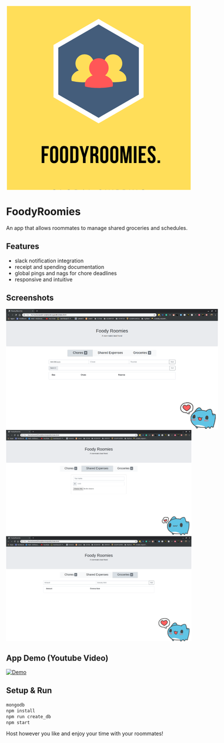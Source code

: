 <div style="text-align:center"><img src="FoodyRoomies.png"/></div>

# FoodyRoomies
 An app that allows roommates to manage shared groceries and schedules.

## Features
 - slack notification integration
 - receipt and spending documentation
 - global pings and nags for chore deadlines
 - responsive and intuitive
 
## Screenshots
<div style="text-align:center; width:60vw; height:auto"><img src="screenshots/2.png"/></div>
<div style="text-align:center"><img src="screenshots/3.png"/></div>
<div style="text-align:center"><img src="screenshots/4.png"/></div>

## App Demo (Youtube Video)

[![Demo](https://img.youtube.com/vi/pPiSlKU8Suo/0.jpg)](https://www.youtube.com/watch?v=pPiSlKU8Suo)

## Setup & Run
```
mongodb
npm install
npm run create_db
npm start
```
Host however you like and enjoy your time with your roommates!
